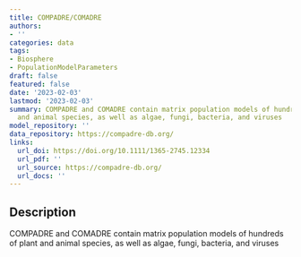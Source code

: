 ```yaml
---
title: COMPADRE/COMADRE
authors:
- ''
categories: data
tags:
- Biosphere
- PopulationModelParameters
draft: false
featured: false
date: '2023-02-03'
lastmod: '2023-02-03'
summary: COMPADRE and COMADRE contain matrix population models of hundreds of plant
  and animal species, as well as algae, fungi, bacteria, and viruses
model_repository: ''
data_repository: https://compadre-db.org/
links:
  url_doi: https://doi.org/10.1111/1365-2745.12334
  url_pdf: ''
  url_source: https://compadre-db.org/
  url_docs: ''
---
```


## Description

COMPADRE and COMADRE contain matrix population models of hundreds of plant and animal species, as well as algae, fungi, bacteria, and viruses

